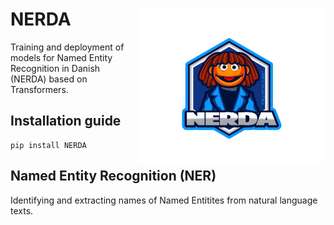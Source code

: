 # NERDA <img src="logo.png" align="right" height=250/>
Training and deployment of models for Named Entity Recognition in Danish (NERDA) based on Transformers.

## Installation guide
```
pip install NERDA
```

## Named Entity Recognition (NER) 
Identifying and extracting names of Named Entitites from natural language texts. 
